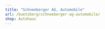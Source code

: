 ```yaml
---
title: "Schneeberger AG, Automobile"
url: /buetzberg/schneeberger-ag-automobile/
shop: Autohaus
---
```

